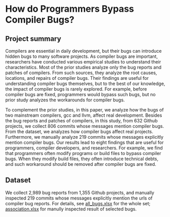 # How do Programmers Bypass Compiler Bugs?
## Project summary
Compilers are essential in daily development, but their bugs can introduce hidden bugs to many software projects. As compiler bugs are important, researchers have conducted various empirical studies to understand their characteristics. Most of the prior studies analyze only the bug reports and patches of compilers. From such sources, they analyze the root causes, locations, and repairs of compiler bugs. Their findings are useful for understanding compiler bugs themselves, but to the best of our knowledge, the impact of compiler bugs is rarely explored. For example, before compiler bugs are fixed, programmers would bypass such bugs, but no prior study analyzes the workarounds for compiler bugs.

To complement the prior studies, in this paper, we analyze how the bugs of two mainstream compilers, gcc and llvm, affect real development. Besides the bug reports and patches of compilers, in this study, from 632 Github projects, we collect 806 commits whose messages mention compiler bugs. From the dataset, we analyzes how compiler bugs affect real projects. Furthermore, we manually analyze 219 commits whose messages explicitly mention compiler bugs. Our results lead to eight findings that are useful for programmers, compiler developers, and researchers. For example, we find that programmers often modify programs or build files to bypass compiler bugs. When they modify build files, they often introduce technical debts, and such workaround should be removed after compiler bugs are fixed.
## Dataset
We collect 2,989 bug reports from 1,355 Github projects, and manually inspected 219 commits whose messages explicitly mention the urls of compiler bug reports. For details, see [all_bugs.xlsx](https://github.com/Chandlerooo/CompilerWorkaround/blob/main/all_bugs.xlsx) for the whole set; [association.xlsx](https://github.com/Chandlerooo/CompilerWorkaround/blob/main/association.xlsx) for manully inspected result of selected bugs.
